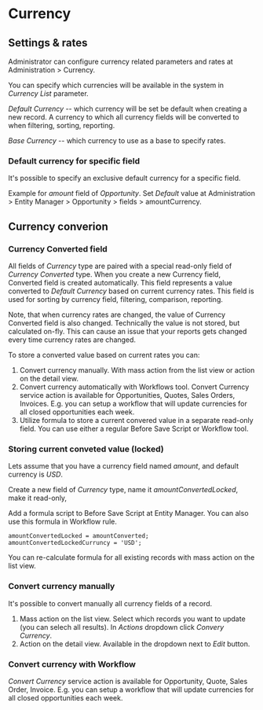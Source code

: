 # Currency

## Settings & rates

Administrator can configure currency related parameters and rates at Administration > Currency.

You can specify which currencies will be available in the system in *Currency List* parameter.

*Default Currency* -- which currency will be set be default when creating a new record. A currency to which all currency fields will be converted to when filtering, sorting, reporting.


*Base Currency* -- which currency to use as a base to specify rates.

### Default currency for specific field

It's possible to specify an exclusive default currency for a specific field.

Example for *amount* field of *Opportunity*. Set *Default* value at Administration > Entity Manager > Opportunity > fields > amountCurrency.

## Currency converion

### Currency Converted field

All fields of *Currency* type are paired with a special read-only field of *Currency Converted* type. When you create a new Currency field, Converted field is created automatically. This field represents a value converted to *Default Currency* based on current currency rates. This field is used for sorting by currency field, filtering, comparison, reporting.

Note, that when currency rates are changed, the value of Currency Converted field is also changed. Technically the value is not stored, but calculated on-fly. This can cause an issue that your reports gets changed every time currency rates are changed.

To store a converted value based on current rates you can:

1. Convert currency manually. With mass action from the list view or action on the detail view.
2. Convert currency automatically with Workflows tool. Convert Currency service action is available for Opportunities, Quotes, Sales Orders, Invoices. E.g. you can setup a workflow that will update currencies for all closed opportunities each week.
3. Utilize formula to store a current convered value in a separate read-only field. You can use either a regular Before Save Script or Workflow tool.

### Storing current conveted value (locked)

Lets assume that you have a currency field named *amount*, and default currency is *USD*.

Create a new field of *Currency* type, name it *amountConvertedLocked*, make it read-only, 

Add a formula script to Before Save Script at Entity Manager. You can also use this formula in Workflow rule.

```
amountConvertedLocked = amountConverted;
amountConvertedLockedCurruncy = 'USD';
```

You can re-calculate formula for all existing records with mass action on the list view.

### Convert currency manually

It's possible to convert manually all currency fields of a record.

1. Mass action on the list view. Select which records you want to update (you can selech all results). In *Actions* dropdown click *Convery Currency*.
2. Action on the detail view. Available in the dropdown next to *Edit* button.

### Convert currency with Workflow

*Convert Currency* service action is available for Opportunity, Quote, Sales Order, Invoice. E.g. you can setup a workflow that will update currencies for all closed opportunities each week.

